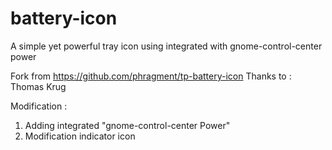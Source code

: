 battery-icon
============

  A simple yet powerful tray icon using
  integrated with gnome-control-center power

  Fork from https://github.com/phragment/tp-battery-icon
  Thanks to : Thomas Krug

  Modification :
  1. Adding integrated "gnome-control-center Power"
  2. Modification indicator icon 
